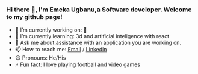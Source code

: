 ### Hi there 👋, I'm Emeka Ugbanu,a Software developer. Welcome to my github page!


- 🔭 I’m currently working on: 🤔
- 🌱 I’m currently learning: 3d and artificial inteligence with react 
- 💬 Ask me about:assistance with an application you are working on.
- 📫 How to reach me: [Email](mailto:jemeka865@gmail.com) / [Linkedin](https:www.linkedin.com/in/emeka-ugbanu-5540041b3)
- 😄 Pronouns: He/His
- ⚡ Fun fact:  I love playing football and video games

